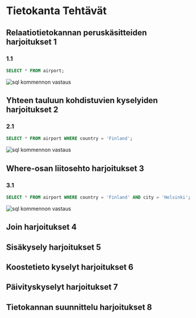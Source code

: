 # Tietokanta Tehtävät

## Relaatiotietokannan peruskäsitteiden harjoitukset 1

### 1.1
```sql
SELECT * FROM airport;
```
![sql kommennon vastaus](kuva.png)

## Yhteen tauluun kohdistuvien kyselyiden harjoitukset 2

### 2.1
```sql
SELECT * FROM airport WHERE country = 'Finland';
```
![sql kommennon vastaus](kuva.png)

## Where-osan liitosehto harjoitukset 3

### 3.1
```sql
SELECT * FROM airport WHERE country = 'Finland' AND city = 'Helsinki';
```
![sql kommennon vastaus](kuva.png)

## Join harjoitukset 4

## Sisäkysely harjoitukset 5

## Koostetieto kyselyt harjoitukset 6

## Päivityskyselyt harjoitukset 7

## Tietokannan suunnittelu harjoitukset 8
